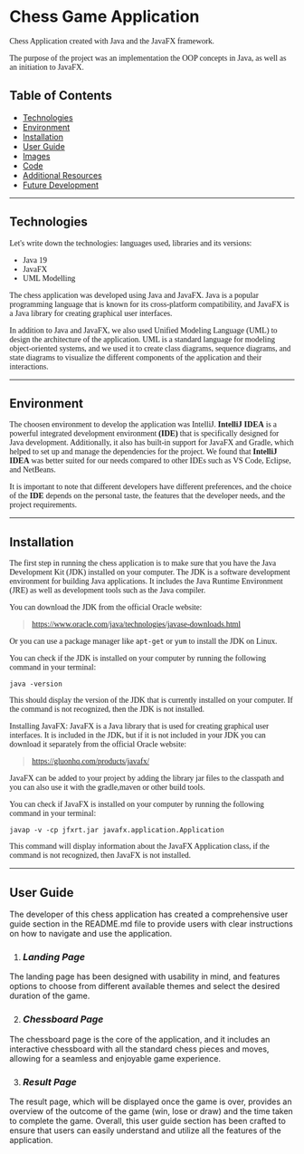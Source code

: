 # Chess Game Application
<style>
  .heading {
    color: red;
  }

  .content {
    font-family: 'Times New Roman';
  }
</style>

<div class="content">

Chess Application created with Java and the JavaFX framework.

The purpose of the project was an implementation the OOP concepts in Java, as well as an initiation to JavaFX.
</div>


## Table of Contents

<!-- [comment]: <> (Features: This section could include a list of the key features of your chess application, such as the ability to play against a computer or another player, different difficulty levels, and the option to save and load games.) -->
<!-- [comment]: <> (User Guide: This section could provide instructions on how to use your chess application, including how to start a new game, how to move the pieces, and how to access different options and settings.) -->

<!-- [comment]: <> (Future Developments: This section could include a list of planned updates or features that you intend to add to your chess application in the future.)
* [Features](#features) -->
* [Technologies](#technologies)
* [Environment](#environment)
* [Installation](#installation)
* [User Guide](#user-guide)
* [Images](#images)
* [Code](#code)
* [Additional Resources](#additional-resources)
* [Future Development](#future-development)

***
## Technologies 


<div class="content">

Let's write down the technologies: languages used, libraries and its versions:

* Java 19
* JavaFX 
* UML Modelling

The chess application was developed using Java and JavaFX. Java is a popular programming language that is known for its cross-platform compatibility, and JavaFX is a Java library for creating graphical user interfaces.

In addition to Java and JavaFX, we also used Unified Modeling Language (UML) to design the architecture of the application. UML is a standard language for modeling object-oriented systems, and we used it to create class diagrams, sequence diagrams, and state diagrams to visualize the different components of the application and their interactions.

</div>

***

## Environment

<div class="content">

The choosen environment to develop the application was IntelliJ. **IntelliJ IDEA** is a powerful integrated development environment **(IDE)** that is specifically designed for Java development. Additionally, it also has built-in support for JavaFX and Gradle, which helped to set up and manage the dependencies for the project. We found that **IntelliJ IDEA** was better suited for our needs compared to other IDEs such as VS Code, Eclipse, and NetBeans.

It is important to note that different developers have different preferences, and the choice of the **IDE** depends on the personal taste, the features that the developer needs, and the project requirements.

</div>

***

## Installation

<div class="content">
The first step in running the chess application is to make sure that you have the Java Development Kit (JDK) installed on your computer. The JDK is a software development environment for building Java applications. It includes the Java Runtime Environment (JRE) as well as development tools such as the Java compiler.

You can download the JDK from the official Oracle website:
> <https://www.oracle.com/java/technologies/javase-downloads.html>

Or you can use a package manager like `apt-get` or `yum` to install the JDK on Linux.

You can check if the JDK is installed on your computer by running the following command in your terminal:

```console
java -version
```

This should display the version of the JDK that is currently installed on your computer. If the command is not recognized, then the JDK is not installed.



Installing JavaFX:
JavaFX is a Java library that is used for creating graphical user interfaces. It is included in the JDK, but if it is not included in your JDK you can download it separately from the official Oracle website:

> <https://gluonhq.com/products/javafx/>

JavaFX can be added to your project by adding the library jar files to the classpath and you can also use it with the gradle,maven or other build tools.

You can check if JavaFX is installed on your computer by running the following command in your terminal:

```console
javap -v -cp jfxrt.jar javafx.application.Application
```

This command will display information about the JavaFX Application class, if the command is not recognized, then JavaFX is not installed.

</div>

***

## User Guide

The developer of this chess application has created a comprehensive user guide section in the README.md file to provide users with clear instructions on how to navigate and use the application.

1. ### *Landing Page*

  The landing page has been designed with usability in mind, and features options to choose from different available themes and select the desired duration of the game.

2. ### *Chessboard Page*

 The chessboard page is the core of the application, and it includes an interactive chessboard with all the standard chess pieces and moves, allowing for a seamless and enjoyable game experience. 
 
3. ### *Result Page*

 The result page, which will be displayed once the game is over, provides an overview of the outcome of the game (win, lose or draw) and the time taken to complete the game. Overall, this user guide section has been crafted to ensure that users can easily understand and utilize all the features of the application.

